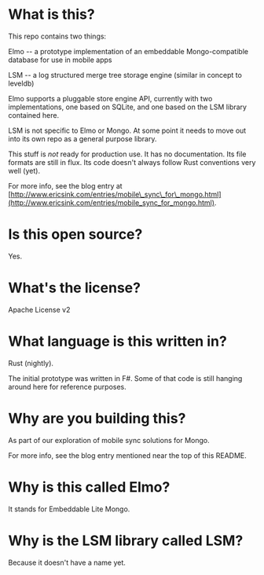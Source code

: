 
# What is this?

This repo contains two things:

Elmo -- a prototype implementation of an embeddable Mongo-compatible database for
use in mobile apps

LSM -- a log structured merge tree storage engine (similar in concept to leveldb)

Elmo supports a pluggable store engine API, currently with two implementations,
one based on SQLite, and one based on the LSM library contained here.

LSM is not specific to Elmo or Mongo.  At some point it needs to move out into its
own repo as a general purpose library.

This stuff is *not* ready for production use.  It has no documentation.
Its file formats are still in flux.  Its code doesn't always follow Rust 
conventions very well (yet).

For more info, see the blog entry at 
[http://www.ericsink.com/entries/mobile\_sync\_for\_mongo.html](http://www.ericsink.com/entries/mobile_sync_for_mongo.html).

# Is this open source?

Yes.

# What's the license?

Apache License v2

# What language is this written in?

Rust (nightly).

The initial prototype was written in F#.  Some of that code is still hanging around
here for reference purposes.

# Why are you building this?

As part of our exploration of mobile sync solutions for Mongo.

For more info, see the blog entry mentioned near the top of this README.  

# Why is this called Elmo?

It stands for Embeddable Lite Mongo.

# Why is the LSM library called LSM?

Because it doesn't have a name yet.

